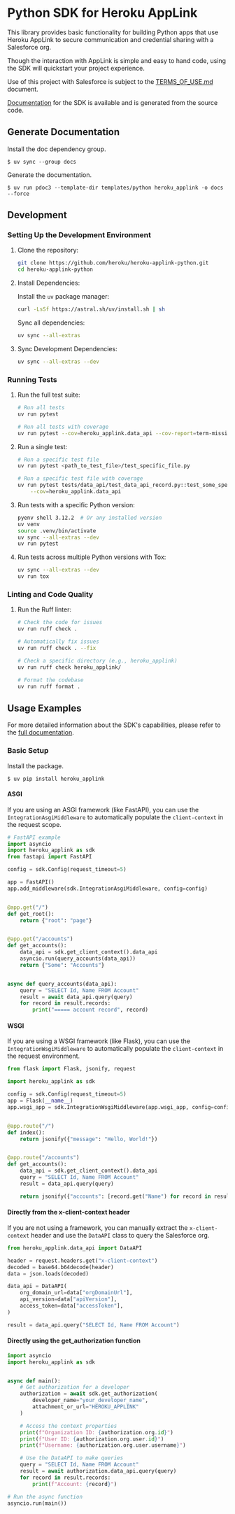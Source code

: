# Python SDK for Heroku AppLink

This library provides basic functionality for building Python apps that use
Heroku AppLink to secure communication and credential sharing with a Salesforce
org.

Though the interaction with AppLink is simple and easy to hand code, using the
SDK will quickstart your project experience.

Use of this project with Salesforce is subject to the [TERMS_OF_USE.md](TERMS_OF_USE.md) document.

[Documentation](docs/heroku_applink/index.md) for the SDK is available and is generated
from the source code.

## Generate Documentation

Install the doc dependency group.

```shell
$ uv sync --group docs
```

Generate the documentation.

```shell
$ uv run pdoc3 --template-dir templates/python heroku_applink -o docs --force
```

## Development

### Setting Up the Development Environment

1. Clone the repository:

    ```bash
    git clone https://github.com/heroku/heroku-applink-python.git
    cd heroku-applink-python
    ```

2. Install Dependencies:

    Install the `uv` package manager:

    ```bash
    curl -LsSf https://astral.sh/uv/install.sh | sh
    ```

    Sync all dependencies:

    ```bash
    uv sync --all-extras
    ```

3. Sync Development Dependencies:

    ```bash
    uv sync --all-extras --dev
    ```

### Running Tests

1. Run the full test suite:

    ```bash
    # Run all tests
    uv run pytest

    # Run all tests with coverage
    uv run pytest --cov=heroku_applink.data_api --cov-report=term-missing -v
    ```

2. Run a single test:

    ```bash
    # Run a specific test file
    uv run pytest <path_to_test_file>/test_specific_file.py

    # Run a specific test file with coverage
    uv run pytest tests/data_api/test_data_api_record.py::test_some_specific_case \
        --cov=heroku_applink.data_api
    ```

3. Run tests with a specific Python version:

    ```bash
    pyenv shell 3.12.2  # Or any installed version
    uv venv
    source .venv/bin/activate
    uv sync --all-extras --dev
    uv run pytest
    ```

4. Run tests across multiple Python versions with Tox:

    ```bash
    uv sync --all-extras --dev
    uv run tox
    ```

### Linting and Code Quality

1. Run the Ruff linter:

    ```bash
    # Check the code for issues
    uv run ruff check .

    # Automatically fix issues
    uv run ruff check . --fix

    # Check a specific directory (e.g., heroku_applink)
    uv run ruff check heroku_applink/

    # Format the codebase
    uv run ruff format .
    ```

## Usage Examples

For more detailed information about the SDK's capabilities, please refer to the [full documentation](docs/heroku_applink/index.md).

### Basic Setup

Install the package.

```shell
$ uv pip install heroku_applink
```

#### ASGI

If you are using an ASGI framework (like FastAPI), you can use the `IntegrationAsgiMiddleware` to automatically populate the `client-context` in the request scope.

```python
# FastAPI example
import asyncio
import heroku_applink as sdk
from fastapi import FastAPI

config = sdk.Config(request_timeout=5)

app = FastAPI()
app.add_middleware(sdk.IntegrationAsgiMiddleware, config=config)


@app.get("/")
def get_root():
    return {"root": "page"}


@app.get("/accounts")
def get_accounts():
    data_api = sdk.get_client_context().data_api
    asyncio.run(query_accounts(data_api))
    return {"Some": "Accounts"}


async def query_accounts(data_api):
    query = "SELECT Id, Name FROM Account"
    result = await data_api.query(query)
    for record in result.records:
        print("===== account record", record)
```

#### WSGI

If you are using a WSGI framework (like Flask), you can use the `IntegrationWsgiMiddleware` to automatically populate the `client-context` in the request environment.

```python
from flask import Flask, jsonify, request

import heroku_applink as sdk

config = sdk.Config(request_timeout=5)
app = Flask(__name__)
app.wsgi_app = sdk.IntegrationWsgiMiddleware(app.wsgi_app, config=config)


@app.route("/")
def index():
    return jsonify({"message": "Hello, World!"})


@app.route("/accounts")
def get_accounts():
    data_api = sdk.get_client_context().data_api
    query = "SELECT Id, Name FROM Account"
    result = data_api.query(query)

    return jsonify({"accounts": [record.get("Name") for record in result.records]})
```

#### Directly from the x-client-context header

If you are not using a framework, you can manually extract the `x-client-context`
header and use the `DataAPI` class to query the Salesforce org.

```python
from heroku_applink.data_api import DataAPI

header = request.headers.get("x-client-context")
decoded = base64.b64decode(header)
data = json.loads(decoded)

data_api = DataAPI(
    org_domain_url=data["orgDomainUrl"],
    api_version=data["apiVersion"],
    access_token=data["accessToken"],
)

result = data_api.query("SELECT Id, Name FROM Account")
```

#### Directly using the get_authorization function

```python
import asyncio
import heroku_applink as sdk


async def main():
    # Get authorization for a developer
    authorization = await sdk.get_authorization(
        developer_name="your_developer_name",
        attachment_or_url="HEROKU_APPLINK"
    )

    # Access the context properties
    print(f"Organization ID: {authorization.org.id}")
    print(f"User ID: {authorization.org.user.id}")
    print(f"Username: {authorization.org.user.username}")

    # Use the DataAPI to make queries
    query = "SELECT Id, Name FROM Account"
    result = await authorization.data_api.query(query)
    for record in result.records:
        print(f"Account: {record}")

# Run the async function
asyncio.run(main())
```
